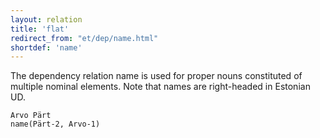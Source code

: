 ```yaml
---
layout: relation
title: 'flat'
redirect_from: "et/dep/name.html"
shortdef: 'name'
---
```


The dependency relation name is used for proper nouns constituted of multiple nominal elements. Note that names are right-headed in Estonian UD.

~~~ sdparse
Arvo Pärt
name(Pärt-2, Arvo-1)
~~~
<!-- Interlanguage links updated Út zář 29 18:41:22 CEST 2020 -->
